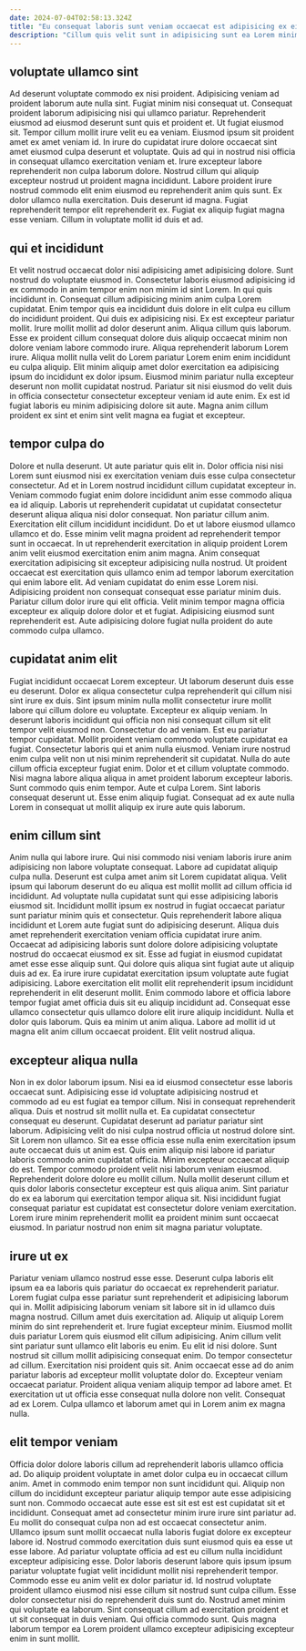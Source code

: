 ```yaml
---
date: 2024-07-04T02:58:13.324Z
title: "Eu consequat laboris sunt veniam occaecat est adipisicing ex eiusmod fugiat id ea ut et exercitation."
description: "Cillum quis velit sunt in adipisicing sunt ea Lorem minim id deserunt dolore in adipisicing. Sunt fugiat Lorem sit ad magna reprehenderit non sint cillum."
---
```



## voluptate ullamco sint

Ad deserunt voluptate commodo ex nisi proident. Adipisicing veniam ad proident laborum aute nulla sint. Fugiat minim nisi consequat ut. Consequat proident laborum adipisicing nisi qui ullamco pariatur. Reprehenderit eiusmod ad eiusmod deserunt sunt quis et proident et. Ut fugiat eiusmod sit. Tempor cillum mollit irure velit eu ea veniam.
Eiusmod ipsum sit proident amet ex amet veniam id. In irure do cupidatat irure dolore occaecat sint amet eiusmod culpa deserunt et voluptate. Quis ad qui in nostrud nisi officia in consequat ullamco exercitation veniam et. Irure excepteur labore reprehenderit non culpa laborum dolore. Nostrud cillum qui aliquip excepteur nostrud ut proident magna incididunt. Labore proident irure nostrud commodo elit enim eiusmod eu reprehenderit anim quis sunt. Ex dolor ullamco nulla exercitation.
Duis deserunt id magna. Fugiat reprehenderit tempor elit reprehenderit ex. Fugiat ex aliquip fugiat magna esse veniam. Cillum in voluptate mollit id duis et ad.

## qui et incididunt

Et velit nostrud occaecat dolor nisi adipisicing amet adipisicing dolore. Sunt nostrud do voluptate eiusmod in. Consectetur laboris eiusmod adipisicing id ex commodo in anim tempor enim non minim id sint Lorem. In qui quis incididunt in. Consequat cillum adipisicing minim anim culpa Lorem cupidatat. Enim tempor quis ea incididunt duis dolore in elit culpa eu cillum do incididunt proident.
Qui duis ex adipisicing nisi. Ex est excepteur pariatur mollit. Irure mollit mollit ad dolor deserunt anim. Aliqua cillum quis laborum.
Esse ex proident cillum consequat dolore duis aliquip occaecat minim non dolore veniam labore commodo irure. Aliqua reprehenderit laborum Lorem irure. Aliqua mollit nulla velit do Lorem pariatur Lorem enim enim incididunt eu culpa aliquip. Elit minim aliquip amet dolor exercitation ea adipisicing ipsum do incididunt ex dolor ipsum. Eiusmod minim pariatur nulla excepteur deserunt non mollit cupidatat nostrud. Pariatur sit nisi eiusmod do velit duis in officia consectetur consectetur excepteur veniam id aute enim. Ex est id fugiat laboris eu minim adipisicing dolore sit aute. Magna anim cillum proident ex sint et enim sint velit magna ea fugiat et excepteur.

## tempor culpa do

Dolore et nulla deserunt. Ut aute pariatur quis elit in. Dolor officia nisi nisi Lorem sunt eiusmod nisi ex exercitation veniam duis esse culpa consectetur consectetur. Ad et in Lorem nostrud incididunt cillum cupidatat excepteur in. Veniam commodo fugiat enim dolore incididunt anim esse commodo aliqua ea id aliquip. Laboris ut reprehenderit cupidatat ut cupidatat consectetur deserunt aliqua aliqua nisi dolor consequat.
Non pariatur cillum anim. Exercitation elit cillum incididunt incididunt. Do et ut labore eiusmod ullamco ullamco et do. Esse minim velit magna proident ad reprehenderit tempor sunt in occaecat. In ut reprehenderit exercitation in aliquip proident Lorem anim velit eiusmod exercitation enim anim magna.
Anim consequat exercitation adipisicing sit excepteur adipisicing nulla nostrud. Ut proident occaecat est exercitation quis ullamco enim ad tempor laborum exercitation qui enim labore elit. Ad veniam cupidatat do enim esse Lorem nisi. Adipisicing proident non consequat consequat esse pariatur minim duis. Pariatur cillum dolor irure qui elit officia. Velit minim tempor magna officia excepteur ex aliquip dolore dolor et et fugiat. Adipisicing eiusmod sunt reprehenderit est. Aute adipisicing dolore fugiat nulla proident do aute commodo culpa ullamco.

## cupidatat anim elit

Fugiat incididunt occaecat Lorem excepteur. Ut laborum deserunt duis esse eu deserunt. Dolor ex aliqua consectetur culpa reprehenderit qui cillum nisi sint irure ex duis. Sint ipsum minim nulla mollit consectetur irure mollit labore qui cillum dolore eu voluptate. Excepteur ex aliquip veniam. In deserunt laboris incididunt qui officia non nisi consequat cillum sit elit tempor velit eiusmod non. Consectetur do ad veniam. Est eu pariatur tempor cupidatat.
Mollit proident veniam commodo voluptate cupidatat ea fugiat. Consectetur laboris qui et anim nulla eiusmod. Veniam irure nostrud enim culpa velit non ut nisi minim reprehenderit sit cupidatat. Nulla do aute cillum officia excepteur fugiat enim. Dolor et et cillum voluptate commodo.
Nisi magna labore aliqua aliqua in amet proident laborum excepteur laboris. Sunt commodo quis enim tempor. Aute et culpa Lorem. Sint laboris consequat deserunt ut. Esse enim aliquip fugiat. Consequat ad ex aute nulla Lorem in consequat ut mollit aliquip ex irure aute quis laborum.

## enim cillum sint

Anim nulla qui labore irure. Qui nisi commodo nisi veniam laboris irure anim adipisicing non labore voluptate consequat. Labore ad cupidatat aliquip culpa nulla. Deserunt est culpa amet anim sit Lorem cupidatat aliqua. Velit ipsum qui laborum deserunt do eu aliqua est mollit mollit ad cillum officia id incididunt. Ad voluptate nulla cupidatat sunt qui esse adipisicing laboris eiusmod sit.
Incididunt mollit ipsum ex nostrud in fugiat occaecat pariatur sunt pariatur minim quis et consectetur. Quis reprehenderit labore aliqua incididunt et Lorem aute fugiat sunt do adipisicing deserunt. Aliqua duis amet reprehenderit exercitation veniam officia cupidatat irure anim. Occaecat ad adipisicing laboris sunt dolore dolore adipisicing voluptate nostrud do occaecat eiusmod ex sit. Esse ad fugiat in eiusmod cupidatat amet esse esse aliquip sunt. Qui dolore quis aliqua sint fugiat aute ut aliquip duis ad ex. Ea irure irure cupidatat exercitation ipsum voluptate aute fugiat adipisicing. Labore exercitation elit mollit elit reprehenderit ipsum incididunt reprehenderit in elit deserunt mollit.
Enim commodo labore et officia labore tempor fugiat amet officia duis sit eu aliquip incididunt ad. Consequat esse ullamco consectetur quis ullamco dolore elit irure aliquip incididunt. Nulla et dolor quis laborum. Quis ea minim ut anim aliqua. Labore ad mollit id ut magna elit anim cillum occaecat proident. Elit velit nostrud aliqua.

## excepteur aliqua nulla

Non in ex dolor laborum ipsum. Nisi ea id eiusmod consectetur esse laboris occaecat sunt. Adipisicing esse id voluptate adipisicing nostrud et commodo ad eu est fugiat ea tempor cillum. Nisi in consequat reprehenderit aliqua.
Duis et nostrud sit mollit nulla et. Ea cupidatat consectetur consequat eu deserunt. Cupidatat deserunt ad pariatur pariatur sint laborum. Adipisicing velit do nisi culpa nostrud officia ut nostrud dolore sint. Sit Lorem non ullamco. Sit ea esse officia esse nulla enim exercitation ipsum aute occaecat duis ut anim est. Quis enim aliquip nisi labore id pariatur laboris commodo anim cupidatat officia. Minim excepteur occaecat aliquip do est.
Tempor commodo proident velit nisi laborum veniam eiusmod. Reprehenderit dolore dolore eu mollit cillum. Nulla mollit deserunt cillum et quis dolor laboris consectetur excepteur est quis aliqua anim. Sint pariatur do ex ea laborum qui exercitation tempor aliqua sit. Nisi incididunt fugiat consequat pariatur est cupidatat est consectetur dolore veniam exercitation. Lorem irure minim reprehenderit mollit ea proident minim sunt occaecat eiusmod. In pariatur nostrud non enim sit magna pariatur voluptate.

## irure ut ex

Pariatur veniam ullamco nostrud esse esse. Deserunt culpa laboris elit ipsum ea ea laboris quis pariatur do occaecat ex reprehenderit pariatur. Lorem fugiat culpa esse pariatur sunt reprehenderit et adipisicing laborum qui in. Mollit adipisicing laborum veniam sit labore sit in id ullamco duis magna nostrud. Cillum amet duis exercitation ad.
Aliquip ut aliquip Lorem minim do sint reprehenderit et. Irure fugiat excepteur minim. Eiusmod mollit duis pariatur Lorem quis eiusmod elit cillum adipisicing. Anim cillum velit sint pariatur sunt ullamco elit laboris eu enim. Eu elit id nisi dolore. Sunt nostrud sit cillum mollit adipisicing consequat enim. Do tempor consectetur ad cillum.
Exercitation nisi proident quis sit. Anim occaecat esse ad do anim pariatur laboris ad excepteur mollit voluptate dolor do. Excepteur veniam occaecat pariatur. Proident aliqua veniam aliquip tempor ad labore amet. Et exercitation ut ut officia esse consequat nulla dolore non velit. Consequat ad ex Lorem. Culpa ullamco et laborum amet qui in Lorem anim ex magna nulla.

## elit tempor veniam

Officia dolor dolore laboris cillum ad reprehenderit laboris ullamco officia ad. Do aliquip proident voluptate in amet dolor culpa eu in occaecat cillum anim. Amet in commodo enim tempor non sunt incididunt qui. Aliquip non cillum do incididunt excepteur pariatur aliquip tempor aute esse adipisicing sunt non. Commodo occaecat aute esse est sit est est est cupidatat sit et incididunt. Consequat amet ad consectetur minim irure irure sint pariatur ad.
Eu mollit do consequat culpa non ad est occaecat consectetur anim. Ullamco ipsum sunt mollit occaecat nulla laboris fugiat dolore ex excepteur labore id. Nostrud commodo exercitation duis sunt eiusmod quis ea esse ut esse labore. Ad pariatur voluptate officia ad est eu cillum nulla incididunt excepteur adipisicing esse. Dolor laboris deserunt labore quis ipsum ipsum pariatur voluptate fugiat velit incididunt mollit nisi reprehenderit tempor. Commodo esse eu anim velit ex dolor pariatur id.
Id nostrud voluptate proident ullamco eiusmod nisi esse cillum sit nostrud sunt culpa cillum. Esse dolor consectetur nisi do reprehenderit duis sunt do. Nostrud amet minim qui voluptate ea laborum. Sint consequat cillum ad exercitation proident et ut sit consequat in duis veniam. Qui officia commodo sunt. Quis magna laborum tempor ea Lorem proident ullamco excepteur adipisicing excepteur enim in sunt mollit.

